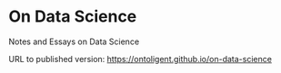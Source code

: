 # On Data Science
Notes and Essays on Data Science

URL to published version: https://ontoligent.github.io/on-data-science